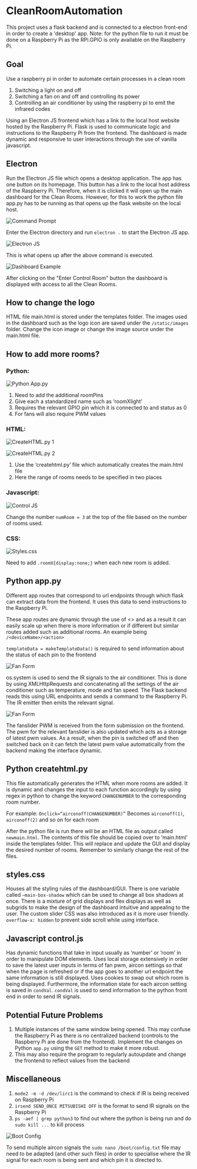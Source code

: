 # CleanRoomAutomation
This project uses a flask backend and is connected to a electron front-end in order to create a 'desktop' app. Note: for the python file to run it must be done on a Raspberry Pi as the RPi.GPIO is only available on the Raspberry Pi. 

## Goal
Use a raspberry pi in order to automate certain processes in a clean room
1. Switching a light on and off
2. Switching a fan on and off and controlling its power
3. Controlling an air conditioner by using the raspberry pi to emit the infrared codes
    
Using an Electron JS frontend which has a link to the local host website hosted by the Raspberry Pi. Flask is used to communicate logic and instructions to the Raspberry Pi from the frontend. The dashboard is made dynamic and responsive to user interactions through the use of vanilla javascript.

## Electron
Run the Electron JS file which opens a desktop application. The app has one button on its homepage. This button has a link to the local host address of the Raspberry Pi. Therefore, when it is clicked it will open up the main dashboard for the Clean Rooms. However, for this to work the python file app.py has to be running as that opens up the flask website on the local host.

![Command Prompt](https://github.com/Tbot101/CleanRoomAutomation/blob/main/pictures/CommandPrompt.JPG?raw=true)

Enter the Electron directory and run `electron .` to start the Electron JS app.

![Electron JS](https://github.com/Tbot101/CleanRoomAutomation/blob/main/pictures/ElectronJS.JPG?raw=true)

This is what opens up after the above command is executed. 

![Dashboard Example](https://github.com/Tbot101/CleanRoomAutomation/blob/main/pictures/Dashboard.JPG?raw=true)

After clicking on the "Enter Control Room" button the dashboard is displayed with access to all the Clean Rooms.


## How to change the logo
HTML file main.html is stored under the templates folder. The images used in the dashboard such as the logo icon are saved under the `/static/images` folder. Change the icon image or change the image source under the main.html file. 

## How to add more rooms?

### Python:
![Python App.py](https://github.com/Tbot101/CleanRoomAutomation/blob/main/pictures/AppPY.JPG?raw=true)

1. Need to add the additional roomPins
2. Give each a standardized name such as ‘roomXlight’
3. Requires the relevant GPIO pin which it is connected to and status as 0
4. For fans will also require PWM values
    
### HTML:
![CreateHTML.py 1](https://github.com/Tbot101/CleanRoomAutomation/blob/main/pictures/CreateHTML1.JPG?raw=true)

![CreateHTML.py 2](https://github.com/Tbot101/CleanRoomAutomation/blob/main/pictures/CreateHTML2.JPG?raw=true)

1. Use the ‘createhtml.py’ file which automatically creates the main.html file
2. Here the range of rooms needs to be specified in two places

### Javascript:
![Control JS](https://github.com/Tbot101/CleanRoomAutomation/blob/main/pictures/ControlJS.JPG?raw=true)

Change the number `numRoom = 3` at the top of the file based on the number of rooms used.

### CSS:
![Styles.css](https://github.com/Tbot101/CleanRoomAutomation/blob/main/pictures/Styles.JPG?raw=true)

Need to add `.roomX{display:none;}` when each new room is added.

## Python app.py

Different app routes that correspond to url endpoints through which flask can extract data from the frontend. It uses this data to send instructions to the Raspberry Pi.

These app routes are dynamic through the use of <> and as a result it can easily scale up when there is more information or if different but similar routes added such as additional rooms. An example being `/<deviceName>/<action>`
    
`templateData = makeTemplateData()` is required to send information about the status of each pin to the frontend 

![Fan Form](https://github.com/Tbot101/CleanRoomAutomation/blob/main/pictures/AppPY_AirconSignal.JPG?raw=true)

os.system is used to send the IR signals to the air conditioner. This is done by using XMLHttpRequests and concatenating all the settings of the air conditioner such as temperature, mode and fan speed. The Flask backend reads this using URL endpoints and sends a command to the Raspberry Pi. The IR emitter then emits the relevant signal.

![Fan Form](https://github.com/Tbot101/CleanRoomAutomation/blob/main/pictures/AppPY_FanForm.JPG?raw=true)

The fanslider PWM is received from the form submission on the frontend. The pwm for the relevant fanslider is also updated which acts as a storage of latest pwm values. As a result, when the pin is switched off and then switched back on it can fetch the latest pwm value automatically from the backend making the interface dynamic.


## Python createhtml.py

This file automatically generates the HTML when more rooms are added. It is dynamic and changes the input to each function accordingly by using regex in python to change the keyword `CHANGENUMBER` to the corresponding room number. 

For example:
`Onclick=“airconoff(CHANGENUMBER)”`
Becomes `airconoff(1)`, `airconoff(2)` and so on for each room

After the python file is run there will be an HTML file as output called `newmain.html`. The contents of this file should be copied over to ‘main.html’ inside the templates folder. This will replace and update the GUI and display the desired number of rooms. Remember to similarly change the rest of the files.

## styles.css
Houses all the styling rules of the dashboard/GUI. There is one variable called `—main-box-shadow` which can be used to change all box shadows at once. There is a mixture of grid displays and flex displays as well as subgrids to make the design of the dashboard intuitive and appealing to the user. The custom slider CSS was also introduced as it is more user friendly. `overflow-x: hidden` to prevent side scroll while using interface.

## Javascript control.js
Has dynamic functions that take in input usually as ‘number’ or ‘room’ in order to manipulate DOM elements. Uses local storage extensively in order to save the latest user inputs in terms of fan pwm, aircon settings so that when the page is refreshed or if the app goes to another url endpoint the same information is still displayed. Uses cookies to swap out which room is being displayed. Furthermore, the information state for each aircon setting is saved in `condVal`. `condVal` is used to send information to the python front end in order to send IR signals.

## Potential Future Problems
1) Multiple instances of the same window being opened. This may confuse the Raspberry Pi as there is no centralized backend (controls to the Raspberry Pi are done from the frontend). Implement the changes on Python `app.py` using the `GET` method to make it more robust.
2) This may also require the program to regularly autoupdate and change the frontend to reflect values from the backend

## Miscellaneous
1) `mode2 -m -d /dev/lirc1` is the command to check if IR is being received on Raspberry Pi
2) `irsend SEND_ONCE MITSUBISHI OFF` is the format to send IR signals on the Raspberry Pi
3) `ps -aef | grep python3` to find out where the python is being run and do `sudo kill ...` to kill process

![Boot Config](https://github.com/Tbot101/CleanRoomAutomation/blob/main/pictures/BootConfig.JPG?raw=true)

To send multiple aircon signals the `sudo nano /boot/config.txt` file may need to be adapted (and other such files) in order to specialise where the IR signal for each room is being sent and which pin it is directed to.
